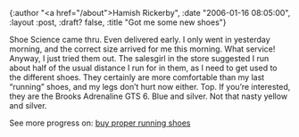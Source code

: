 {:author "<a href=\"/about\">Hamish Rickerby</a>", :date "2006-01-16 08:05:00", :layout :post, :draft? false, :title "Got me some new shoes"}

<div><div><p>Shoe Science came thru.  Even delivered early.  I only went in yesterday morning, and the correct size arrived for me this morning.  What service!  Anyway, I just tried them out.  The salesgirl in the store suggested I run about half of the usual distance I run for in them, as I need to get used to the different shoes.  They certainly are more comfortable than my last &#8220;running&#8221; shoes, and my legs don&#8217;t hurt now either.  Top.  If you&#8217;re interested, they are the Brooks Adrenaline GTS 6.  Blue and silver.  Not that nasty yellow and silver.</p></div><div>See more progress on: <a href="http://www.43things.com/people/progress/rickerbh?on=1878114">buy proper running shoes</a></div></div>
